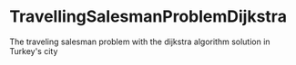 # TravellingSalesmanProblemDijkstra
The traveling salesman problem with the dijkstra algorithm solution in Turkey's city
